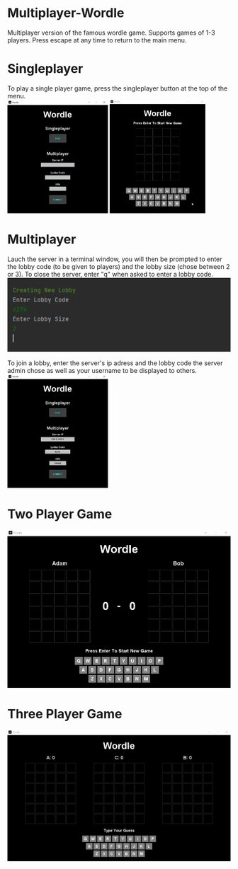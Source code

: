 # Multiplayer-Wordle

Multiplayer version of the famous wordle game. Supports games of 1-3 players. Press escape at any time to return to the main menu.

# Singleplayer

To play a single player game, press the singleplayer button at the top of the menu.  
<img src="https://github.com/Adamose/Multiplayer-Wordle/blob/main/README%20Resources/Menu1.png" width="45%">
<img src="https://github.com/Adamose/Multiplayer-Wordle/blob/main/README%20Resources/Singleplayer.gif" width="43%">

# Multiplayer

Lauch the server in a terminal window, you will then be prompted to enter the lobby code (to be given to players) and the lobby size (chose between 2 or 3). To close the server, enter "q" when asked to enter a lobby code.
<img src="https://github.com/Adamose/Multiplayer-Wordle/blob/main/README%20Resources/Server1.png">

To join a lobby, enter the server's ip adress and the lobby code the server admin chose as well as your username to be displayed to others.
<img src="https://github.com/Adamose/Multiplayer-Wordle/blob/main/README%20Resources/Menu2.png" width="45%">

# Two Player Game

![Game between two players](https://github.com/Adamose/Multiplayer-Wordle/blob/main/README%20Resources/TwoPlayerGame.gif)

# Three Player Game

![Game between three players](https://github.com/Adamose/Multiplayer-Wordle/blob/main/README%20Resources/ThreePlayerGame.gif)
